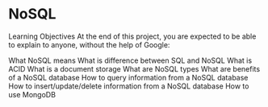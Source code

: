 # NoSQL
Learning Objectives
At the end of this project, you are expected to be able to explain to anyone, without the help of Google:

What NoSQL means
What is difference between SQL and NoSQL
What is ACID
What is a document storage
What are NoSQL types
What are benefits of a NoSQL database
How to query information from a NoSQL database
How to insert/update/delete information from a NoSQL database
How to use MongoDB
